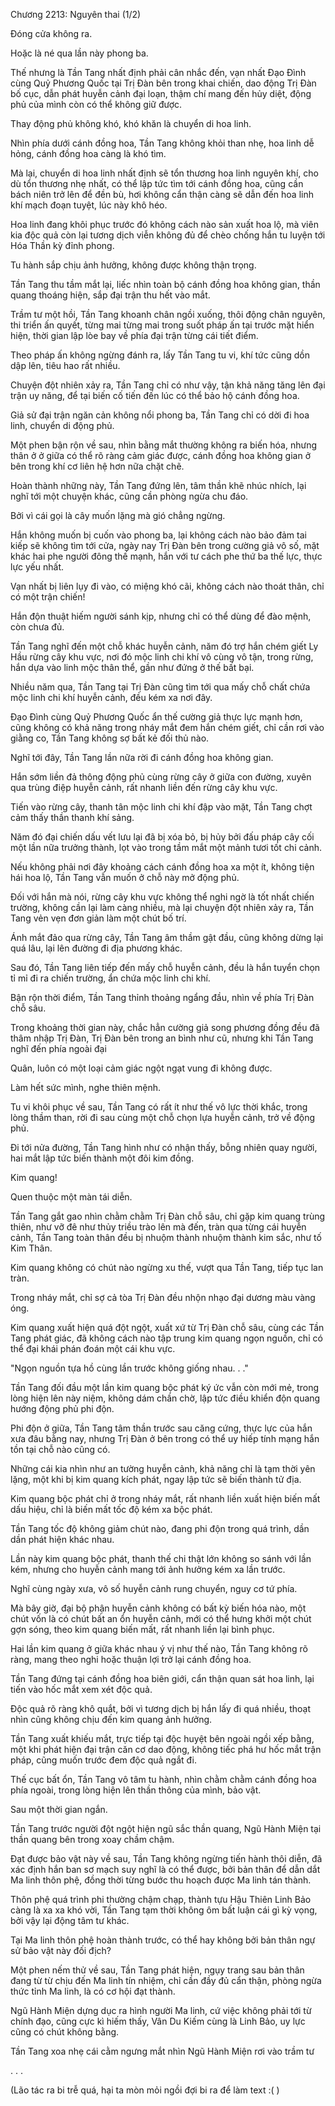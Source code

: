 




Chương 2213: Nguyên thai (1/2)


Đóng cửa không ra.

Hoặc là né qua lần này phong ba.

Thế nhưng là Tần Tang nhất định phải cân nhắc đến, vạn nhất Đạo Đình cùng Quỷ Phương Quốc tại Trị Đàn bên trong khai chiến, dao động Trị Đàn bố cục, dẫn phát huyễn cảnh đại loạn, thậm chí mang đến hủy diệt, động phủ của mình còn có thể không giữ được.

Thay động phủ không khó, khó khăn là chuyển di hoa linh.

Nhìn phía dưới cánh đồng hoa, Tần Tang không khỏi than nhẹ, hoa linh dễ hỏng, cánh đồng hoa càng là khó tìm.

Mà lại, chuyển di hoa linh nhất định sẽ tổn thương hoa linh nguyên khí, cho dù tổn thương nhẹ nhất, có thể lập tức tìm tới cánh đồng hoa, cũng cần bách niên trở lên để đền bù, hơi không cẩn thận càng sẽ dẫn đến hoa linh khí mạch đoạn tuyệt, lúc này khô héo.

Hoa linh đang khôi phục trước đó không cách nào sản xuất hoa lộ, mà viên kia độc quả còn lại tương dịch viễn không đủ để chèo chống hắn tu luyện tới Hóa Thần kỳ đỉnh phong.

Tu hành sắp chịu ảnh hưởng, không được không thận trọng.

Tần Tang thu tầm mắt lại, liếc nhìn toàn bộ cánh đồng hoa không gian, thần quang thoáng hiện, sắp đại trận thu hết vào mắt.

Trầm tư một hồi, Tần Tang khoanh chân ngồi xuống, thôi động chân nguyên, thi triển ấn quyết, từng mai từng mai trong suốt pháp ấn tại trước mặt hiển hiện, thời gian lập lòe bay về phía đại trận từng cái tiết điểm.

Theo pháp ấn không ngừng đánh ra, lấy Tần Tang tu vi, khí tức cũng dồn dập lên, tiêu hao rất nhiều.

Chuyện đột nhiên xảy ra, Tần Tang chỉ có như vậy, tận khả năng tăng lên đại trận uy năng, để tại biến cố tiến đến lúc có thể bảo hộ cánh đồng hoa.

Giả sử đại trận ngăn cản không nổi phong ba, Tần Tang chỉ có dời đi hoa linh, chuyển di động phủ.

Một phen bận rộn về sau, nhìn bằng mắt thường không ra biến hóa, nhưng thân ở ở giữa có thể rõ ràng cảm giác được, cánh đồng hoa không gian ở bên trong khí cơ liên hệ hơn nữa chặt chẽ.

Hoàn thành những này, Tần Tang đứng lên, tâm thần khẽ nhúc nhích, lại nghĩ tới một chuyện khác, cũng cần phòng ngừa chu đáo.

Bởi vì cái gọi là cây muốn lặng mà gió chẳng ngừng.

Hắn không muốn bị cuốn vào phong ba, lại không cách nào bảo đảm tai kiếp sẽ không tìm tới cửa, ngày nay Trị Đàn bên trong cường giả vô số, mặt khác hai phe người đông thế mạnh, hắn với tư cách phe thứ ba thế lực, thực lực yếu nhất.

Vạn nhất bị liên lụy đi vào, có miệng khó cãi, không cách nào thoát thân, chỉ có một trận chiến!

Hắn độn thuật hiếm người sánh kịp, nhưng chỉ có thể dùng để đào mệnh, còn chưa đủ.

Tần Tang nghĩ đến một chỗ khác huyễn cảnh, năm đó trợ hắn chém giết Ly Hầu rừng cây khu vực, nơi đó mộc linh chi khí vô cùng vô tận, trong rừng, hắn dựa vào linh mộc thân thể, gần như đứng ở thế bất bại.

Nhiều năm qua, Tần Tang tại Trị Đàn cũng tìm tới qua mấy chỗ chất chứa mộc linh chi khí huyễn cảnh, đều kém xa nơi đây.

Đạo Đình cùng Quỷ Phương Quốc ẩn thế cường giả thực lực mạnh hơn, cũng không có khả năng trong nháy mắt đem hắn chém giết, chỉ cần rơi vào giằng co, Tần Tang không sợ bất kẻ đối thủ nào.

Nghĩ tới đây, Tần Tang lần nữa rời đi cánh đồng hoa không gian.

Hắn sớm liền đả thông động phủ cùng rừng cây ở giữa con đường, xuyên qua trùng điệp huyễn cảnh, rất nhanh liền đến rừng cây khu vực.

Tiến vào rừng cây, thanh tân mộc linh chi khí đập vào mặt, Tần Tang chợt cảm thấy thần thanh khí sảng.

Năm đó đại chiến dấu vết lưu lại đã bị xóa bỏ, bị hủy bởi đấu pháp cây cối một lần nữa trưởng thành, lọt vào trong tầm mắt một mảnh tươi tốt chi cảnh.

Nếu không phải nơi đây khoảng cách cánh đồng hoa xa một ít, không tiện hái hoa lộ, Tần Tang vẫn muốn ở chỗ này mở động phủ.

Đối với hắn mà nói, rừng cây khu vực không thể nghi ngờ là tốt nhất chiến trường, không cần lại làm càng nhiều, mà lại chuyện đột nhiên xảy ra, Tần Tang vẻn vẹn đơn giản làm một chút bố trí.

Ánh mắt đảo qua rừng cây, Tần Tang âm thầm gật đầu, cũng không dừng lại quá lâu, lại lên đường đi địa phương khác.

Sau đó, Tần Tang liên tiếp đến mấy chỗ huyễn cảnh, đều là hắn tuyển chọn tỉ mỉ đi ra chiến trường, ẩn chứa mộc linh chi khí.

Bận rộn thời điểm, Tần Tang thỉnh thoảng ngẩng đầu, nhìn về phía Trị Đàn chỗ sâu.

Trong khoảng thời gian này, chắc hẳn cường giả song phương đồng đều đã thâm nhập Trị Đàn, Trị Đàn bên trong an bình như cũ, nhưng khi Tần Tang nghĩ đến phía ngoài đại

Quân, luôn có một loại cảm giác ngột ngạt vung đi không được.

Làm hết sức mình, nghe thiên mệnh.

Tu vi khôi phục về sau, Tần Tang có rất ít như thế vô lực thời khắc, trong lòng thầm than, rời đi sau cùng một chỗ chọn lựa huyễn cảnh, trở về động phủ.

Đi tới nửa đường, Tần Tang hình như có nhận thấy, bỗng nhiên quay người, hai mắt lập tức biến thành một đôi kim đồng.

Kim quang!

Quen thuộc một màn tái diễn.

Tần Tang gắt gao nhìn chằm chằm Trị Đàn chỗ sâu, chỉ gặp kim quang trùng thiên, như vỡ đê như thủy triều trào lên mà đến, tràn qua từng cái huyễn cảnh, Tần Tang toàn thân đều bị nhuộm thành nhuộm thành kim sắc, như tố Kim Thân.

Kim quang không có chút nào ngừng xu thế, vượt qua Tần Tang, tiếp tục lan tràn.

Trong nháy mắt, chỉ sợ cả tòa Trị Đàn đều nhộn nhạo đại dương màu vàng óng.

Kim quang xuất hiện quá đột ngột, xuất xứ từ Trị Đàn chỗ sâu, cùng các Tần Tang phát giác, đã không cách nào tập trung kim quang ngọn nguồn, chỉ có thể đại khái phán đoán một cái khu vực.

"Ngọn nguồn tựa hồ cùng lần trước không giống nhau. . ."

Tần Tang đối đầu một lần kim quang bộc phát ký ức vẫn còn mới mẻ, trong lòng hiện lên này niệm, không dám chần chờ, lập tức điều khiển độn quang hướng động phủ phi độn.

Phi độn ở giữa, Tần Tang tâm thần trước sau căng cứng, thực lực của hắn xưa đâu bằng nay, nhưng Trị Đàn ở bên trong có thể uy hiếp tính mạng hắn tồn tại chỗ nào cũng có.

Những cái kia nhìn như an tường huyễn cảnh, khả năng chỉ là tạm thời yên lặng, một khi bị kim quang kích phát, ngay lập tức sẽ biến thành tử địa.

Kim quang bộc phát chỉ ở trong nháy mắt, rất nhanh liền xuất hiện biến mất dấu hiệu, chỉ là biến mất tốc độ kém xa bộc phát.

Tần Tang tốc độ không giảm chút nào, đang phi độn trong quá trình, dần dần phát hiện khác nhau.

Lần này kim quang bộc phát, thanh thế chi thật lớn không so sánh với lần kém, nhưng cho huyễn cảnh mang tới ảnh hưởng kém xa lần trước.

Nghĩ cùng ngày xưa, vô số huyễn cảnh rung chuyển, nguy cơ tứ phía.

Mà bây giờ, đại bộ phận huyễn cảnh không có bất kỳ biến hóa nào, một chút vốn là có chút bất an ổn huyễn cảnh, mới có thể hưng khởi một chút gợn sóng, theo kim quang biến mất, rất nhanh liền lại bình phục.

Hai lần kim quang ở giữa khác nhau ý vị như thế nào, Tần Tang không rõ ràng, mang theo nghi hoặc thuận lợi trở lại cánh đồng hoa.

Tần Tang đứng tại cánh đồng hoa biên giới, cẩn thận quan sát hoa linh, lại tiến vào hốc mắt xem xét độc quả.

Độc quả rõ ràng khô quắt, bởi vì tương dịch bị hắn lấy đi quá nhiều, thoạt nhìn cũng không chịu đến kim quang ảnh hưởng.

Tần Tang xuất khiếu mắt, trực tiếp tại độc huyệt bên ngoài ngồi xếp bằng, một khi phát hiện đại trận căn cơ dao động, không tiếc phá hư hốc mắt trận pháp, cũng muốn trước đem độc quả ngắt đi.

Thế cục bất ổn, Tần Tang vô tâm tu hành, nhìn chằm chằm cánh đồng hoa phía ngoài, trong lòng hiện lên thần thông của mình, bảo vật.

Sau một thời gian ngắn.

Tần Tang trước người đột ngột hiện ngũ sắc thần quang, Ngũ Hành Miện tại thần quang bên trong xoay chầm chậm.

Đạt được bảo vật này về sau, Tần Tang không ngừng tiến hành thôi diễn, đã xác định hắn ban sơ mạch suy nghĩ là có thể được, bởi bản thân để dẫn dắt Ma linh thôn phệ, đồng thời từng bước thu hoạch được Ma linh tán thành.

Thôn phệ quá trình phi thường chậm chạp, thành tựu Hậu Thiên Linh Bảo càng là xa xa khó vời, Tần Tang tạm thời không ôm bất luận cái gì kỳ vọng, bởi vậy lại động tâm tư khác.

Tại Ma linh thôn phệ hoàn thành trước, có thể hay không bởi bản thân ngự sử bảo vật này đối địch?

Một phen nếm thử về sau, Tần Tang phát hiện, ngụy trang sau bản thân đang từ từ chịu đến Ma linh tín nhiệm, chỉ cần đầy đủ cẩn thận, phòng ngừa thức tỉnh Ma linh, là có cơ hội đạt thành.

Ngũ Hành Miện dựng dục ra hình người Ma linh, cứ việc không phải tới từ chính đạo, cũng cực kì hiếm thấy, Vân Du Kiếm cùng là Linh Bảo, uy lực cũng có chút không bằng.

Tần Tang xoa nhẹ cái cằm ngưng mắt nhìn Ngũ Hành Miện rơi vào trầm tư

. . .

(Lão tác ra bi trễ quá, hại ta mòn mỏi ngồi đợi bi ra để làm text :( )




